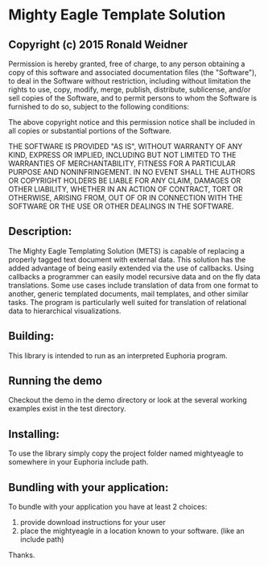 # Mighty Eagle Template Solution
## Copyright (c) 2015 Ronald Weidner

Permission is hereby granted, free of charge, to any person obtaining a 
copy of this software and associated documentation files (the "Software"), 
to deal in the Software without restriction, including without limitation 
the rights to use, copy, modify, merge, publish, distribute, sublicense, 
and/or sell copies of the Software, and to permit persons to whom the 
Software is furnished to do so, subject to the following conditions:

The above copyright notice and this permission notice shall be included 
in all copies or substantial portions of the Software.

THE SOFTWARE IS PROVIDED "AS IS", WITHOUT WARRANTY OF ANY KIND, EXPRESS 
OR IMPLIED, INCLUDING BUT NOT LIMITED TO THE WARRANTIES OF 
MERCHANTABILITY, FITNESS FOR A PARTICULAR PURPOSE AND NONINFRINGEMENT. 
IN NO EVENT SHALL THE AUTHORS OR COPYRIGHT HOLDERS BE LIABLE FOR ANY 
CLAIM, DAMAGES OR OTHER LIABILITY, WHETHER IN AN ACTION OF CONTRACT, 
TORT OR OTHERWISE, ARISING FROM, OUT OF OR IN CONNECTION WITH THE 
SOFTWARE OR THE USE OR OTHER DEALINGS IN THE SOFTWARE.

## Description:
The Mighty Eagle Templating Solution (METS) is capable of replacing a properly tagged text document with external data.  This solution has the added advantage of being easily extended via the use of callbacks.  Using callbacks a programmer can easily model recursive data and on the fly data translations.  Some use cases include translation of data from one format to another, generic templated documents, mail templates, and other similar tasks.  The program is particularly well suited for translation of relational data to hierarchical visualizations.

## Building:
This library is intended to run as an interpreted Euphoria program.  

## Running the demo

Checkout the demo in the demo directory or look at the several working examples exist in the test directory.

## Installing:
To use the library simply copy the project folder named mightyeagle to somewhere in your Euphoria include path.

## Bundling with your application:

To bundle with your application you have at least 2 choices:

1. provide download instructions for your user
2. place the mightyeagle in a location known to your software.  (like an  include path)

Thanks.


